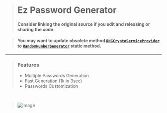 > # Ez Password Generator
> #### Consider linking the original source if you edit and releasing or sharing the code.

> #### You may want to update obsolete method [`RNGCryptoServiceProvider`](https://docs.microsoft.com/en-us/dotnet/api/system.security.cryptography.rngcryptoserviceprovider?view=net-6.0) to [`RandomNumberGenerator`](https://docs.microsoft.com/en-us/dotnet/api/system.security.cryptography.randomnumbergenerator?view=net-6.0) static method.
---
> ### Features
> - Multiple Passwords Generation
> - Fast Generation (1k in 3sec)
> - Passwords Customization
<br>

> ![image](https://user-images.githubusercontent.com/61375258/154804481-91b1961a-0245-4593-87c6-2b56319f7fae.png)
